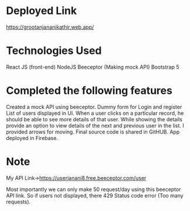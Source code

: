 # Deployed Link

https://grootanjananikathir.web.app/
# Technologies Used
React JS (front-end)
NodeJS
Beeceptor (Making mock API)
Bootstrap 5
# Completed the following features
Created a mock API using beeceptor.
Dummy form for Login and register 
List of users displayed in UI.
When a user clicks on a particular record, he should be able to see more details of that user.
While showing the details provide an option to view details of the next and previous user in the list. I provided arrows for moving.
Final source code is shared in GitHUB.
App deployed in Firebase.
# Note
My API Link->https://userjanani8.free.beeceptor.com/user

Most importantly we can only make 50 request/day using this beeceptor API link. So if users not displayed, there 429 Status code error (Too many requests).
